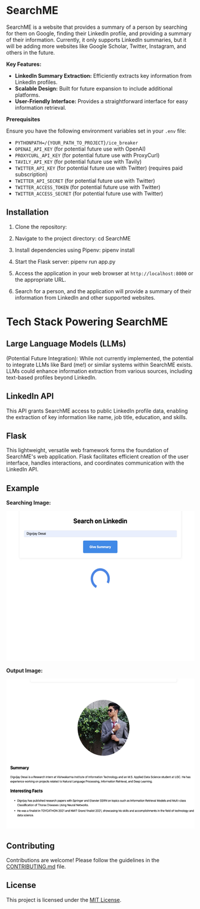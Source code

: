 # SearchME

SearchME is a website that provides a summary of a person by searching for them on Google, finding their LinkedIn profile, and providing a summary of their information. Currently, it only supports LinkedIn summaries, but it will be adding more websites like Google Scholar, Twitter, Instagram, and others in the future.

**Key Features:**

- **LinkedIn Summary Extraction:** Efficiently extracts key information from LinkedIn profiles.
- **Scalable Design:** Built for future expansion to include additional platforms.
- **User-Friendly Interface:** Provides a straightforward interface for easy information retrieval.

**Prerequisites**

Ensure you have the following environment variables set in your `.env` file:

- `PYTHONPATH=/{YOUR_PATH_TO_PROJECT}/ice_breaker`
- `OPENAI_API_KEY` (for potential future use with OpenAI)
- `PROXYCURL_API_KEY` (for potential future use with ProxyCurl)
- `TAVILY_API_KEY` (for potential future use with Tavily)
- `TWITTER_API_KEY` (for potential future use with Twitter) (requires paid subscription)
- `TWITTER_API_SECRET` (for potential future use with Twitter)
- `TWITTER_ACCESS_TOKEN` (for potential future use with Twitter)
- `TWITTER_ACCESS_SECRET` (for potential future use with Twitter)

## Installation

1. Clone the repository:


2. Navigate to the project directory:
cd SearchME

3. Install dependencies using Pipenv:
pipenv install

1. Start the Flask server:
pipenv run app.py

2. Access the application in your web browser at `http://localhost:8000` or the appropriate URL.

3. Search for a person, and the application will provide a summary of their information from LinkedIn and other supported websites.


# Tech Stack Powering SearchME

## Large Language Models (LLMs) 
(Potential Future Integration): While not currently implemented, the potential to integrate LLMs like Bard (me!) or similar systems within SearchME exists. LLMs could enhance information extraction from various sources, including text-based profiles beyond LinkedIn.

## LinkedIn API
This API grants SearchME access to public LinkedIn profile data, enabling the extraction of key information like name, job title, education, and skills.

## Flask
This lightweight, versatile web framework forms the foundation of SearchME's web application. Flask facilitates efficient creation of the user interface, handles interactions, and coordinates communication with the LinkedIn API.


## Example

**Searching Image:** 
<div align='center'>
    <img src='xx.jpg' width=600 height=400>
</div>


**Output Image:** 
<div align='center'>
    <img src='yy.jpg' width=600 height=400>
</div>


## Contributing

Contributions are welcome! Please follow the guidelines in the [CONTRIBUTING.md](CONTRIBUTING.md) file.

## License

This project is licensed under the [MIT License](LICENSE).
